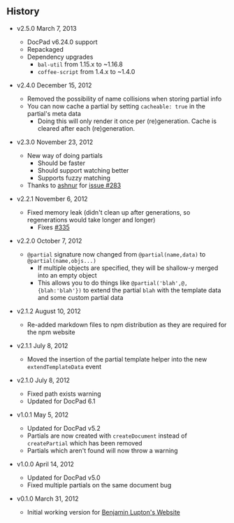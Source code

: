 ## History

- v2.5.0 March 7, 2013
	- DocPad v6.24.0 support
	- Repackaged
	- Dependency upgrades
		-  `bal-util` from 1.15.x to ~1.16.8
		-  `coffee-script` from 1.4.x to ~1.4.0

- v2.4.0 December 15, 2012
	- Removed the possibility of name collisions when storing partial info
	- You can now cache a partial by setting `cacheable: true` in the partial's meta data
		- Doing this will only render it once per (re)generation. Cache is cleared after each (re)generation.

- v2.3.0 November 23, 2012
	- New way of doing partials
		- Should be faster
		- Should support watching better
		- Supports fuzzy matching
	- Thanks to [ashnur](https://github.com/ashnur) for [issue #283](https://github.com/bevry/docpad/issues/283)

- v2.2.1 November 6, 2012
	- Fixed memory leak (didn't clean up after generations, so regenerations would take longer and longer)
		- Fixes [#335](https://github.com/bevry/docpad/issues/335)

- v2.2.0 October 7, 2012
	- `@partial` signature now changed from `@partial(name,data)` to `@partial(name,objs...)`
		- If multiple objects are specified, they will be shallow-y merged into an empty object
		- This allows you to do things like `@partial('blah',@,{blah:'blah'})` to extend the partial `blah` with the template data and some custom partial data

- v2.1.2 August 10, 2012
	- Re-added markdown files to npm distribution as they are required for the npm website

- v2.1.1 July 8, 2012
	- Moved the insertion of the partial template helper into the new `extendTemplateData` event

- v2.1.0 July 8, 2012
	- Fixed path exists warning
	- Updated for DocPad 6.1

- v1.0.1 May 5, 2012
	- Updated for DocPad v5.2
	- Partials are now created with `createDocument` instead of `createPartial` which has been removed
	- Partials which aren't found will now throw a warning

- v1.0.0 April 14, 2012
	- Updated for DocPad v5.0
	- Fixed multiple partials on the same document bug

- v0.1.0 March 31, 2012
	- Initial working version for [Benjamin Lupton's Website](https://github.com/balupton/balupton.docpad)